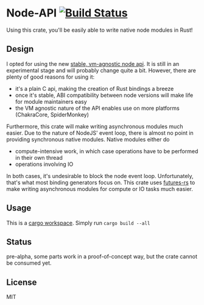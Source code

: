 # Node-API [![Build Status](https://travis-ci.org/jupp0r/node-api.svg?branch=master)](https://travis-ci.org/jupp0r/node-api)

Using this crate, you'll be easily able to write native node modules in Rust!

## Design

I opted for using the
new
[stable, vm-agnostic node api](https://github.com/nodejs/abi-stable-node). It
is still in an experimental stage and will probably change quite a
bit. However, there are plenty of good reasons for using it:

* it's a plain C api, making the creation of Rust bindings a breeze
* once it's stable, ABI compatibility between node versions will make
  life for module maintainers easy
* the VM agnostic nature of the API enables use on more platforms (ChakraCore, SpiderMonkey)

Furthermore, this crate will make writing asynchronous modules much
easier. Due to the nature of NodeJS' event loop, there is almost no
point in providing synchronous native modules. Native modules either do

* compute-intensive work, in which case operations have to be performed in their own thread
* operations involving IO

In both cases, it's undesirable to block the node event loop.
Unfortunately, that's what most binding generators focus on. This
crate uses [futures-rs](https://github.com/alexcrichton/futures-rs) to
make writing asynchronous modules for compute or IO tasks much easier.

## Usage
This is a [cargo workspace](https://rust-lang.github.io/book/second-edition/ch14-03-cargo-workspaces.html). Simply run `cargo build --all`

## Status
pre-alpha, some parts work in a proof-of-concept way, but the crate cannot be consumed yet.

## License
MIT
